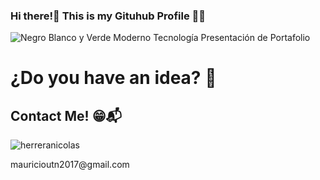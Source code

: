 ### Hi there!👋 This is my Gituhub Profile 👨‍💻 
![Negro Blanco y Verde Moderno Tecnología Presentación de Portafolio](https://user-images.githubusercontent.com/106267352/221080387-e19272cc-9284-4c2c-9626-0facb3ccae5a.gif)

# ¿Do you have an idea? 🤔
## Contact Me! 😁📬
<p> <img src="https://komarev.com/ghpvc/?username=herreranicolas&label=Profile%20views&color=0e75b6&style=flat" alt="herreranicolas" /> </p>
mauricioutn2017@gmail.com
<!--
**MauricioSor/MauricioSor** is a ✨ _special_ ✨ repository because its `README.md` (this file) appears on your GitHub profile.

Here are some ideas to get you started:

- 🔭 I’m currently working on ...
- 🌱 I’m currently learning ...
- 👯 I’m looking to collaborate on ...
- 🤔 I’m looking for help with ...
- 💬 Ask me about ...
- 📫 How to reach me: ...
- 😄 Pronouns: ...
- ⚡ Fun fact: ...
-->
